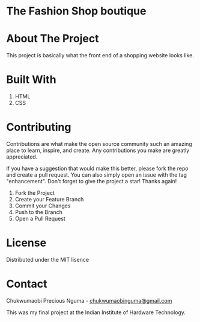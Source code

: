 # The Fashion Shop boutique

# About The Project

 This project is basically what the front end of a shopping website looks like.

# Built With

1. HTML
2. CSS

# Contributing

 Contributions are what make the open source community such an amazing place to learn, inspire, and create. Any contributions you make are greatly appreciated.

If you have a suggestion that would make this better, please fork the repo and create a pull request. You can also simply open an issue with the tag "enhancement". Don't forget to give the project a star! Thanks again!

1. Fork the Project
2. Create your Feature Branch
3. Commit your Changes
4. Push to the Branch
5. Open a Pull Request

# License

 Distributed under the MIT lisence

# Contact

 Chukwumaobi Precious Nguma - chukwumaobinguma@gmail.com
 

This was my final project at the Indian Institute of Hardware Technology.
